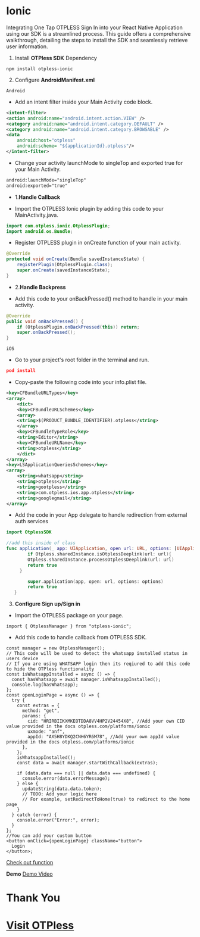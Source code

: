 # Ionic

Integrating One Tap OTPLESS Sign In into your React Native Application using our SDK is a streamlined process. This guide offers a comprehensive walkthrough, detailing the steps to install the SDK and seamlessly retrieve user information.

1. Install **OTPless SDK** Dependency

```
npm install otpless-ionic
```

2. Configure **AndroidManifest.xml**

`Android`

- Add an intent filter inside your Main Activity code block.

```xml
<intent-filter>
<action android:name="android.intent.action.VIEW" />
<category android:name="android.intent.category.DEFAULT" />
<category android:name="android.intent.category.BROWSABLE" />
<data
	android:host="otpless"
	android:scheme= "${applicationId}.otpless"/>
</intent-filter>
```

- Change your activity launchMode to singleTop and exported true for your Main Activity.

```xml
android:launchMode="singleTop"
android:exported="true"
```

- 1.**Handle Callback**

- Import the OTPLESS Ionic plugin by adding this code to your MainActivity.java.

```java
import com.otpless.ionic.OtplessPlugin;
import android.os.Bundle;
```

- Register OTPLESS plugin in onCreate function of your main activity.

```java
@Override
protected void onCreate(Bundle savedInstanceState) {
	registerPlugin(OtplessPlugin.class);
	super.onCreate(savedInstanceState);
}
```

- 2.**Handle Backpress**

- Add this code to your onBackPressed() method to handle in your main activity.

```java
@Override
public void onBackPressed() {
	if (OtplessPlugin.onBackPressed(this)) return;
	super.onBackPressed();
}
```

`iOS`

- Go to your project's root folder in the terminal and run.

```json
pod install
```

- Copy-paste the following code into your info.plist file.

```xml
<key>CFBundleURLTypes</key>
<array>
    <dict>
    <key>CFBundleURLSchemes</key>
    <array>
    <string>$(PRODUCT_BUNDLE_IDENTIFIER).otpless</string>
    </array>
    <key>CFBundleTypeRole</key>
    <string>Editor</string>
    <key>CFBundleURLName</key>
    <string>otpless</string>
    </dict>
</array>
<key>LSApplicationQueriesSchemes</key>
<array>
    <string>whatsapp</string>
    <string>otpless</string>
    <string>gootpless</string>
    <string>com.otpless.ios.app.otpless</string>
    <string>googlegmail</string>
</array>
```

- Add the code in your App delegate to handle redirection from external auth services

```swift
import OtplessSDK

//add this inside of class
func application(_ app: UIApplication, open url: URL, options: [UIApplication.OpenURLOptionsKey : Any] = [:]) -> Bool {
        if Otpless.sharedInstance.isOtplessDeeplink(url: url){
        Otpless.sharedInstance.processOtplessDeeplink(url: url)
        return true
     }

        super.application(app, open: url, options: options)
        return true
   }
```

3. **Configure Sign up/Sign in**

- Import the OTPLESS package on your page.

```tsx
import { OtplessManager } from "otpless-ionic";
```

- Add this code to handle callback from OTPLESS SDK.

```tsx
const manager = new OtplessManager();
// This code will be used to detect the whatsapp installed status in users device
// If you are using WHATSAPP login then its reqiured to add this code to hide the OTPless functionality
const isWhatsappInstalled = async () => {
  const hasWhatsapp = await manager.isWhatsappInstalled();
  console.log(hasWhatsapp);
};
const openLoginPage = async () => {
  try {
    const extras = {
      method: "get",
      params: {
        cid: "HRIRBIIKXMKEOTDDA8VV4HP2V24454X8", //Add your own CID value provided in the docs otpless.com/platforms/ionic
        uxmode: "anf",
        appId: "AX5H8YDKQ2CNH6YR6M78", //Add your own appId value provided in the docs otpless.com/platforms/ionic
      },
    };
    isWhatsappInstalled();
    const data = await manager.startWithCallback(extras);

    if (data.data === null || data.data === undefined) {
      console.error(data.errorMessage);
    } else {
      updateString(data.data.token);
      // TODO: Add your logic here
      // For example, setRedirectToHome(true) to redirect to the home page
    }
  } catch (error) {
    console.error("Error:", error);
  }
};
//You can add your custom button
<button onClick={openLoginPage} className="button">
  Login
</button>;
```

[Check out function](https://github.com/devbathaniotpless/otpless-ionic-demo/blob/autoclick-demo/src/pages/Home.tsx#L13)

**Demo**
[Demo Video](demo_video.mp4)

# Thank You

# [Visit OTPless](https://otpless.com/platforms/ionic)
